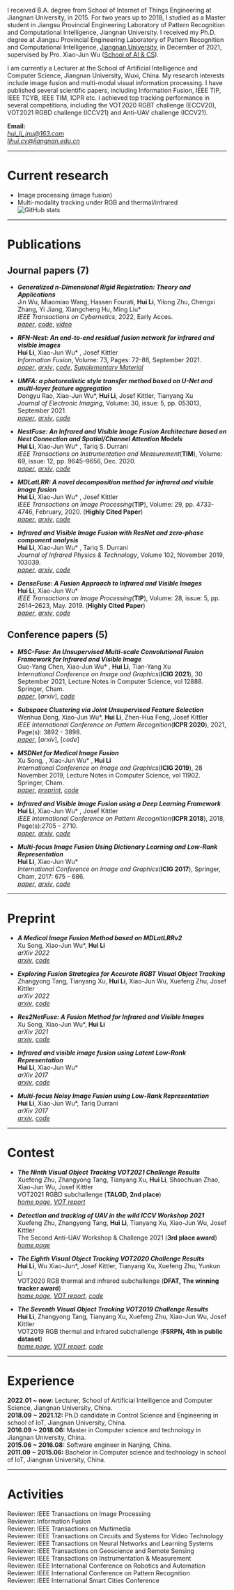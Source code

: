 I received B.A. degree from School of Internet of Things Engineering at Jiangnan University, in 2015. For two years up to 2018, I studied as a Master student in Jiangsu Provincial Engineering Laboratory of Pattern Recognition and Computational Intelligence, Jiangnan University. I received my Ph.D. degree at Jiangsu Provincial Engineering Laboratory of Pattern Recognition and Computational Intelligence, [Jiangnan University](http://www.jiangnan.edu.cn/), in December of 2021, supervised by Pro. Xiao-Jun Wu ([School of AI & CS](http://ai.jiangnan.edu.cn/info/1013/1500.htm)). 

I am currently a Lecturer at the School of Artificial Intelligence and Computer Science, Jiangnan University, Wuxi, China. My research interests include image fusion and multi-modal visual information processing. I have published several scientific papers, including Information Fusion, IEEE TIP, IEEE TCYB, IEEE TIM, ICPR etc. I achieved top tracking performance in several competitions, including the VOT2020 RGBT challenge (ECCV20), VOT2021 RGBD challenge (ICCV21) and Anti-UAV challenge (ICCV21).


**Email:**  
*hui_li_jnu@163.com*  
*lihui.cv@jiangnan.edu.cn*  
<!--*hui.li.cv@gmail.com*  -->

---
# Current research

+ Image processing (image fusion)  
+ Multi-modality tracking under RGB and thermal/infrared  
![GitHub stats](https://github-readme-stats.vercel.app/api?username=hli1221)


---
# Publications

## Journal papers (7)

+ ***Generalized n-Dimensional Rigid Registration: Theory and Applications***  
	Jin Wu, Miaomiao Wang, Hassen Fourati, **Hui Li**, Yilong Zhu, Chengxi Zhang, Yi Jiang, Xiangcheng Hu, Ming Liu\*  
	*IEEE Transactions on Cybernetics*, 2022, Early Acces.  
	[*paper*](https://ieeexplore.ieee.org/abstract/document/9768182), [*code*](https://github.com/zarathustr/GLnR), [*video*](https://youtu.be/BwfjQ9ZAyl4)


+ ***RFN-Nest: An end-to-end residual fusion network for infrared and visible images***  
	**Hui Li**, Xiao-Jun Wu\* , Josef Kittler  
	*Information Fusion*, Volume: 73, Pages: 72-86, September 2021.  
	[*paper*](https://www.sciencedirect.com/science/article/pii/S1566253521000440), [*arxiv*](https://arxiv.org/abs/2103.04286), [*code*](https://github.com/hli1221/imagefusion-rfn-nest), [*Supplementary Material*](https://www.researchgate.net/publication/350485612_sup-rfn-v2pdf)


+ ***UMFA: a photorealistic style transfer method based on U-Net and multi-layer feature aggregation***  
	Dongyu Rao, Xiao-Jun Wu\*, **Hui Li**, Josef Kittler, Tianyang Xu  
	*Journal of Electronic Imaging*, Volume: 30, issue: 5, pp. 053013, September 2021.  
	[*paper*](https://doi.org/10.1117/1.JEI.30.5.053013), [*arxiv*](https://arxiv.org/abs/2108.06113), [*code*](https://github.com/dongyuya/UMFA)


+ ***NestFuse: An Infrared and Visible Image Fusion Architecture based on Nest Connection and Spatial/Channel Attention Models***  
	**Hui Li**, Xiao-Jun Wu\* , Tariq S. Durrani  
	*IEEE Transactions on Instrumentation and Measurement*(**TIM**), Volume: 69, issue: 12, pp. 9645–9656, Dec. 2020.  
	[*paper*](https://ieeexplore.ieee.org/document/9127964), [*arxiv*](https://arxiv.org/abs/2007.00328), [*code*](https://github.com/hli1221/imagefusion-nestfuse)


+ ***MDLatLRR: A novel decomposition method for infrared and visible image fusion***  
	**Hui Li**, Xiao-Jun Wu\* , Josef Kittler  
	*IEEE Transactions on Image Processing*(**TIP**), Volume: 29, pp. 4733-4746, February, 2020. (**Highly Cited Paper**)  
	[*paper*](https://ieeexplore.ieee.org/document/9018389), [*arxiv*](https://arxiv.org/abs/1811.02291), [*code*](https://github.com/hli1221/imagefusion_mdlatlrr)


+ ***Infrared and Visible Image Fusion with ResNet and zero-phase component analysis***  
	**Hui Li**, Xiao-Jun Wu\* , Tariq S. Durrani  
	*Journal of Infrared Physics & Technology*, Volume 102, November 2019, 103039.  
	[*paper*](https://www.sciencedirect.com/science/article/pii/S1350449519301525), [*arxiv*](https://arxiv.org/abs/1806.07119), [*code*](https://github.com/hli1221/imagefusion_resnet50)  


+ ***DenseFuse: A Fusion Approach to Infrared and Visible Images***  
	**Hui Li**, Xiao-Jun Wu\*  
	*IEEE Transactions on Image Processing*(**TIP**), Volume: 28, issue: 5, pp. 2614–2623, May. 2019. (**Highly Cited Paper**)  
	[*paper*](https://ieeexplore.ieee.org/document/8580578), [*arxiv*](https://arxiv.org/abs/1804.08361), [*code*](https://github.com/hli1221/imagefusion_densefuse)  
	<!-- <img src="https://raw.githubusercontent.com/hli1221/hli1221.github.io/master/images/densefuse.png" width="400"> -->


## Conference papers (5)

+ ***MSC-Fuse: An Unsupervised Multi-scale Convolutional Fusion Framework for Infrared and Visible Image***  
	Guo-Yang Chen, Xiao-Jun Wu\* , **Hui Li**, Tian-Yang Xu  
	*International Conference on Image and Graphics*(**ICIG 2021**), 30 September 2021, Lecture Notes in Computer Science, vol 12888. Springer, Cham.  
	[*paper*](https://link.springer.com/chapter/10.1007/978-3-030-87355-4_4), [*arxiv*], [*code*](https://github.com/cgyfocus/icig_mscfuse)


+ ***Subspace Clustering via Joint Unsupervised Feature Selection***  
	Wenhua Dong, Xiao-Jun Wu\*, **Hui Li**, Zhen-Hua Feng, Josef Kittler  
	*IEEE International Conference on Pattern Recognition*(**ICPR 2020**), 2021, Page(s): 3892 - 3898.  
	[*paper*](https://ieeexplore.ieee.org/document/9413101), [*arxiv*], [*code*]


+ ***MSDNet for Medical Image Fusion***  
	Xu Song, , Xiao-Jun Wu\* , **Hui Li**  
	*International Conference on Image and Graphics*(**ICIG 2019**), 28 November 2019, Lecture Notes in Computer Science, vol 11902. Springer, Cham.  
	[*paper*](https://link.springer.com/chapter/10.1007/978-3-030-34110-7_24), [*preprint*](https://www.researchgate.net/publication/337574155_MSDNet_for_Medical_Image_Fusion), [*code*](https://github.com/songxujay/MSDNet-for-Medical-Image-Fusion) 


+ ***Infrared and Visible Image Fusion using a Deep Learning Framework***  
	**Hui Li**, Xiao-Jun Wu\* , Josef Kittler  
	*IEEE International Conference on Pattern Recognition*(**ICPR 2018**), 2018, Page(s):2705 - 2710.  
	[*paper*](https://ieeexplore.ieee.org/document/8546006), [*arxiv*](https://arxiv.org/abs/1804.06992), [*code*](https://github.com/hli1221/imagefusion_deeplearning)  
	<!-- <img src="{{site.baseurl}}/figures/vggml.png" width="400"> -->


+ ***Multi-focus Image Fusion Using Dictionary Learning and Low-Rank Representation***  
	**Hui Li**, Xiao-Jun Wu\*  
	*International Conference on Image and Graphics*(**ICIG 2017**), Springer, Cham, 2017: 675 - 686.  
	[*paper*](https://link.springer.com/chapter/10.1007/978-3-319-71607-7_59), [*arxiv*](https://arxiv.org/abs/1804.08355), [*code*](https://github.com/hli1221/imagefusion_dllrr)  



---
# Preprint

+ ***A Medical Image Fusion Method based on MDLatLRRv2***  
	Xu Song, Xiao-Jun Wu\*, **Hui Li**  
	*arXiv 2022*  
	[*arxiv*](https://arxiv.org/pdf/2206.15179.pdf), [*code*](https://github.com/songxujay/MDLatLRRv2) 

+ ***Exploring Fusion Strategies for Accurate RGBT Visual Object Tracking***  
	Zhangyong Tang, Tianyang Xu, **Hui Li**, Xiao-Jun Wu, Xuefeng Zhu, Josef Kittler  
	*arXiv 2022*  
	[*arxiv*](https://arxiv.org/abs/2201.08673), [*code*](https://github.com/Zhangyong-Tang/DFAT) 

+ ***Res2NetFuse: A Fusion Method for Infrared and Visible Images***  
	Xu Song, Xiao-Jun Wu\*, **Hui Li**  
	*arXiv 2021*  
	[*arxiv*](https://arxiv.org/abs/2112.14540), [*code*](https://github.com/songxujay/Res2NetFuse) 

+ ***Infrared and visible image fusion using Latent Low-Rank Representation***  
	**Hui Li**, Xiao-Jun Wu\*  
	*arXiv 2017*  
	[*arxiv*](https://arxiv.org/abs/1804.08992), [*code*](https://github.com/hli1221/imagefusion_Infrared_visible_latlrr) 


+ ***Multi-focus Noisy Image Fusion using Low-Rank Representation***  
	**Hui Li**, Xiao-Jun Wu\*, Tariq Durrani  
	*arXiv 2017*  
	[*arxiv*](https://arxiv.org/abs/1804.09325), [*code*](https://github.com/hli1221/imagefusion_noisy_lrr) 


---
# Contest

+ ***The Ninth Visual Object Tracking VOT2021 Challenge Results***  
    Xuefeng Zhu, Zhangyong Tang, Tianyang Xu, **Hui Li**, Shaochuan Zhao, Xiao-Jun Wu, Josef Kittler  
	VOT2021 RGBD subchallenge (**TALGD, 2nd place**)  
	[*home page*](https://www.votchallenge.net/vot2021/), [*VOT report*](https://prints.vicos.si/publications/400)

+ ***Detection and tracking of UAV in the wild ICCV Workshop 2021***  
    Xuefeng Zhu, Zhangyong Tang, **Hui Li**, Tianyang Xu, Xiao-Jun Wu, Josef Kittler  
	The Second Anti-UAV Workshop & Challenge 2021 (**3rd place award**)  
	[*home page*](https://anti-uav.github.io/leaderboard2/)

+ ***The Eighth Visual Object Tracking VOT2020 Challenge Results***  
    **Hui Li**, Wu Xiao-Jun\*, Josef Kittler, Tianyang Xu, Xuefeng Zhu, Yunkun Li  
	VOT2020 RGB thermal and infrared subchallenge (**DFAT, The winning tracker award**)  
	[*home page*](https://www.votchallenge.net/vot2020/), [*VOT report*](http://prints.vicos.si/publications/384), [*code*](https://github.com/Zhangyong-Tang/DFAT)
	
	
+ ***The Seventh Visual Object Tracking VOT2019 Challenge Results***  
    **Hui Li**, Zhangyong Tang, Tianyang Xu, Xuefeng Zhu, Xiao-Jun Wu, Josef Kittler  
	VOT2019 RGB thermal and infrared subchallenge (**FSRPN, 4th in public dataset**)  
	[*home page*](http://www.votchallenge.net/vot2019/index.html), [*VOT report*](http://prints.vicos.si/publications/375), [*code*](https://github.com/hli1221/rgbt-tracking-fsrpn)


	
---
# Experience

**2022.01 ~ now:** Lecturer, School of Artificial Intelligence and Computer Science, Jiangnan University, China.  
**2018.09 ~ 2021.12:** Ph.D candidate in Control Science and Engineering in school of IoT, Jiangnan University, China.  
**2016.09 ~ 2018.06:** Master in Computer science and technology in Jiangnan University, China.  
**2015.06 ~ 2016.08:** Software engineer in Nanjing, China.  
**2011.09 ~ 2015.06:** Bachelor in Computer science and technology in school of IoT, Jiangnan University, China.  

---


# Activities

Reviewer: IEEE Transactions on Image Processing  
Reviewer: Information Fusion  
Reviewer: IEEE Transactions on Multimedia  
Reviewer: IEEE Transactions on Circuits and Systems for Video Technology  
Reviewer: IEEE Transactions on Neural Networks and Learning Systems  
Reviewer: IEEE Transactions on Geoscience and Remote Sensing  
Reviewer: IEEE Transactions on Instrumentation & Measurement  
Reviewer: IEEE International Conference on Robotics and Automation  
Reviewer: IEEE International Conference on Pattern Recognition  
Reviewer: IEEE International Smart Cities Conference





